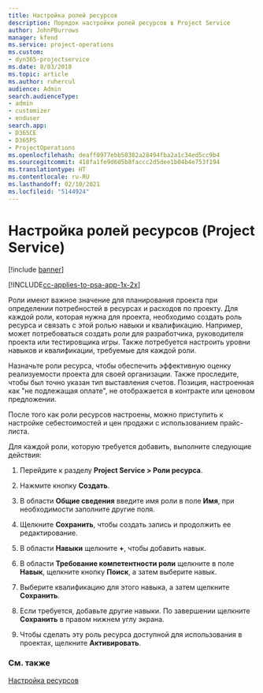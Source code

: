 ```yaml
---
title: Настройка ролей ресурсов
description: Порядок настройки ролей ресурсов в Project Service
author: JohnPBurrows
manager: kfend
ms.service: project-operations
ms.custom:
- dyn365-projectservice
ms.date: 8/03/2018
ms.topic: article
ms.author: ruhercul
audience: Admin
search.audienceType:
- admin
- customizer
- enduser
search.app:
- D365CE
- D365PS
- ProjectOperations
ms.openlocfilehash: deaff0977ebb50382a28494fba2a1c34ed5cc9b4
ms.sourcegitcommit: 418fa1fe9d605b8faccc2d5dee1b04b4e753f194
ms.translationtype: HT
ms.contentlocale: ru-RU
ms.lasthandoff: 02/10/2021
ms.locfileid: "5144924"
---
```

# <a name="configure-resource-roles-project-service"></a>Настройка ролей ресурсов (Project Service)

[!include [banner](../includes/psa-now-project-operations.md)]

[!INCLUDE[cc-applies-to-psa-app-1x-2x](../includes/cc-applies-to-psa-app-1x-2x.md)]

Роли имеют важное значение для планирования проекта при определении потребностей в ресурсах и расходов по проекту. Для каждой роли, которая нужна для проекта, необходимо создать роль ресурса и связать с этой ролью навыки и квалификацию. Например, может потребоваться создать роли для разработчика, руководителя проекта или тестировщика игры. Также потребуется настроить уровни навыков и квалификации, требуемые для каждой роли.  
  
 Назначьте роли ресурса, чтобы обеспечить эффективную оценку реализуемости проекта для своей организации.  Также проследите, чтобы был точно указан тип выставления счетов. Позиция, настроенная как "не подлежащая оплате", не отображается в контракте или ценовом предложении.  
  
 После того как роли ресурсов настроены, можно приступить к настройке себестоимостей и цен продажи с использованием прайс-листа.  
  
 Для каждой роли, которую требуется добавить, выполните следующие действия:  
  
1.  Перейдите к разделу **Project Service > Роли ресурса**.  
  
2.  Нажмите кнопку **Создать**.  
  
3.  В области **Общие сведения** введите имя роли в поле **Имя**, при необходимости заполните другие поля.  
  
4.  Щелкните **Сохранить**, чтобы создать запись и продолжить ее редактирование.  
  
5.  В области **Навыки** щелкните **+**, чтобы добавить навык.  
  
6.  В области **Требование компетентности роли** щелкните в поле **Навык**, щелкните кнопку **Поиск**, а затем выберите навык.  
  
7.  Выберите квалификацию для этого навыка, а затем щелкните **Сохранить**.  
  
8.  Если требуется, добавьте другие навыки. По завершении щелкните **Сохранить** в правом нижнем углу экрана.  
  
9. Чтобы сделать эту роль ресурса доступной для использования в проектах, щелкните **Активировать**.  
  
### <a name="see-also"></a>См. также  
 [Настройка ресурсов](../psa/set-up-resources.md)
